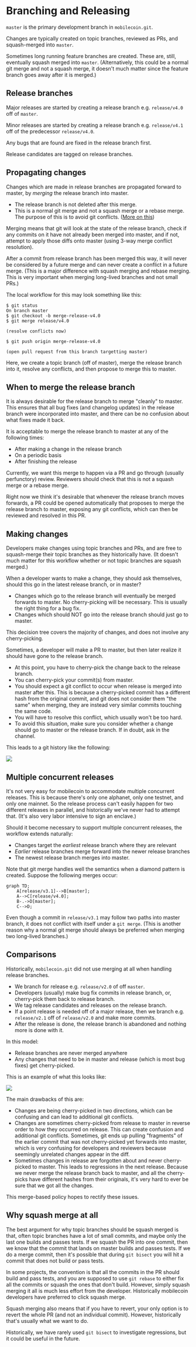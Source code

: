 Branching and Releasing
=======================

`master` is the primary development branch in `mobilecoin.git`.

Changes are typically created on topic branches, reviewed as PRs, and squash-merged into `master`.

Sometimes long running feature branches are created. These are, still, eventually
squash merged into `master`. (Alternatively, this could be a normal git merge
and not a squash merge, it doesn't much matter since the feature branch goes away
after it is merged.)

Release branches
----------------

Major releases are started by creating a release branch e.g. `release/v4.0` off
of `master`.

Minor releases are started by creating a release branch e.g. `release/v4.1` off of
the predecessor `release/v4.0`.

Any bugs that are found are fixed in the release branch first.

Release candidates are tagged on release branches.

Propagating changes
-------------------

Changes which are made in release branches are propagated forward to master,
by *merging* the release branch into master.

* The release branch is not deleted after this merge.
* This is a normal git merge and not a squash merge or a rebase merge.
  The purpose of this is to avoid git conflicts. ([More on this](https://docs.github.com/en/pull-requests/collaborating-with-pull-requests/incorporating-changes-from-a-pull-request/about-pull-request-merges#squashing-and-merging-a-long-running-branch))

Merging means that git will look at the state of the release branch, check if
any commits on it have not already been merged into master, and if not, attempt
to apply those diffs onto master (using 3-way merge conflict resolution).

After a commit from release branch has been merged this way, it will never be
considered by a future merge and can never create a conflict in a future merge.
(This is a major difference with squash merging and rebase merging. This is very
important when merging long-lived branches and not small PRs.)

The local workflow for this may look something like this:

```
$ git status
On branch master
$ git checkout -b merge-release-v4.0
$ git merge release/v4.0

(resolve conflicts now)

$ git push origin merge-release-v4.0

(open pull request from this branch targetting master)
```

Here, we create a topic branch (off of master), merge the release branch into it,
resolve any conflicts, and then propose to merge this to master.

When to merge the release branch
--------------------------------

It is always desirable for the release branch to merge "cleanly" to master.
This ensures that all bug fixes (and changelog updates) in the release branch
were incorporated into master, and there can be no confusion about what fixes
made it back.

It is acceptable to merge the release branch to master at any of the following times:

* After making a change in the release branch
* On a periodic basis
* After finishing the release

Currently, we want this merge to happen via a PR and go through (usually perfunctory)
review. Reviewers should check that this is not a squash merge or a rebase merge.

Right now we think it's desirable that whenever the release branch moves forwards,
a PR could be opened automatically that proposes to merge the release branch to master,
exposing any git conflicts, which can then be reviewed and resolved in this PR.

Making changes
--------------

Developers make changes using topic branches and PRs, and are free to
squash-merge their topic branches as they historically have. (It doesn't much
matter for this workflow whether or not topic branches are squash merged.)

When a developer wants to make a change, they should ask themselves, should this
go in the latest release branch, or in master?

* Changes which go to the release branch will eventually be merged forwards to
  master. No cherry-picking will be necessary. This is usually the right thing
  for a bug fix.
* Changes which should NOT go into the release branch should just go to master.

This decision tree covers the majority of changes, and does not involve any
cherry-picking.

Sometimes, a developer will make a PR to master, but then later realize it
should have gone to the release branch.

* At this point, you have to cherry-pick the change back to the release branch.
* You can cherry-pick your commit(s) from master.
* You should expect a git conflict to occur when release is merged into master
  after this. This is because a cherry-picked commit has a different hash from
  the original commit, and git does not consider them "the same" when merging,
  they are instead very similar commits touching the same code.
* You will have to resolve this conflict, which usually won't be too hard.
* To avoid this situation, make sure you consider whether a change should go
  to master or the release branch. If in doubt, ask in the channel.

This leads to a git history like the following:

[![](https://mermaid.ink/img/pako:eNqtU8FuwjAM_ZXIZ7aBaJbR86addto1F5OYNippq5CiIcS_L5QxlS2FViKnOO8lfn6O96AqTZACCysz_t1hncuStUtV1hofj5YOS5UzR2vCDT1tk0saMzqVgAlfSIghy2fx8g_xmAVomzxOO1BOqqgazyyaMi7FksuoV8mg6JzkejlqNu0pRwsxv6F5oMqbSn5Nmt0n4Yge81jpxPk8bspKiGRUI7uXvxYdq_-Uwvvd6kLO7R5qo4rIg4M-wxUzBym46Bcf-alPEUwgZA4sHUZ0f8Qk-JwsSUjDVqMrjq8eAg8bX33uSgWpdw1NoKk1eno1mDm0kK5wvQmnpI2v3Mdp5tvRPzPfWuSHePgGwSE-5w?type=png)](https://mermaid.live/edit#pako:eNqtU8FuwjAM_ZXIZ7aBaJbR86addto1F5OYNippq5CiIcS_L5QxlS2FViKnOO8lfn6O96AqTZACCysz_t1hncuStUtV1hofj5YOS5UzR2vCDT1tk0saMzqVgAlfSIghy2fx8g_xmAVomzxOO1BOqqgazyyaMi7FksuoV8mg6JzkejlqNu0pRwsxv6F5oMqbSn5Nmt0n4Yge81jpxPk8bspKiGRUI7uXvxYdq_-Uwvvd6kLO7R5qo4rIg4M-wxUzBym46Bcf-alPEUwgZA4sHUZ0f8Qk-JwsSUjDVqMrjq8eAg8bX33uSgWpdw1NoKk1eno1mDm0kK5wvQmnpI2v3Mdp5tvRPzPfWuSHePgGwSE-5w)

Multiple concurrent releases
----------------------------

It's not very easy for mobilecoin to accommodate multiple concurrent releases.
This is because there's only one alphanet, only one testnet, and only one mainnet.
So the release process can't easily happen for two different releases in parallel,
and historically we've never had to attempt that. (It's also very labor intensive
to sign an enclave.)

Should it become necessary to support multiple concurrent releases,
the workflow extends naturally:

* Changes target the *earliest* release branch where they are relevant
* *Earlier* release branches merge forward into the newer release branches
* The newest release branch merges into master.

Note that git merge handles well the semantics when a diamond pattern is created.
Suppose the following merges occur:

```mermaid
graph TD;
    A[release/v3.1]-->B[master];
    A-->C[release/v4.0];
    B-.->D[master];
    C-->D;
```

Even though a commit in `release/v3.1` may follow two paths into master branch,
it does not conflict with itself under a `git merge`. (This is another reason
why a normal git merge should always be preferred when merging two long-lived branches.)

Comparisons
-----------

Historically, `mobilecoin.git` did not use merging at all when handling release branches.

* We branch for release e.g. `release/v2.0` of off `master`.
* Developers (usually) make bug fix commits in release branch, or,
  cherry-pick them back to release branch.
* We tag release candidates and releases on the release branch.
* If a point release is needed off of a major release, then we branch e.g.
  `release/v2.1` off of `release/v2.0` and make more commits.
* After the release is done, the release branch is abandoned and nothing more is done with it.

In this model:

* Release branches are never merged anywhere
* Any changes that need to be in master and release (which is most bug fixes)
  get cherry-picked.

This is an example of what this looks like:

[![](https://mermaid.ink/img/pako:eNqdVMtugzAQ_BW05_QRCHXh3KqnnnrlsrEXsIIBOSZqFOXf65C0CtSmoT5hZmY9s34cgDeCIIXAjkKaN41tmdVBP3ijlDTu2VpjzctAU0W4pYddOKQFUqQZ4CpOMnAh6yf2_AsxWFhoF94vr6CS-KbpTKBQ1h5jJWm9v2sl3_iX9ZJdTrzSs5Xp0Hz56AktGIv-Sja2N9LMNPTT0XDuuq4U_zkXkasRFMeRu0U5Y6t5m38l_kySgXaYyFPa4XSsHNa95YRMtnaUfsLIYBOjudfiMoMFKNKWJ-w1P5zQDExJijJI7aegHLvKnEofLRU703zsaw6p0R0toGsFGnqRWGhUkOZYbe1fEtI0-v38dPQvyDfztUcuxOMXurlSCQ?type=png)](https://mermaid.live/edit#pako:eNqdVMtugzAQ_BW05_QRCHXh3KqnnnrlsrEXsIIBOSZqFOXf65C0CtSmoT5hZmY9s34cgDeCIIXAjkKaN41tmdVBP3ijlDTu2VpjzctAU0W4pYddOKQFUqQZ4CpOMnAh6yf2_AsxWFhoF94vr6CS-KbpTKBQ1h5jJWm9v2sl3_iX9ZJdTrzSs5Xp0Hz56AktGIv-Sja2N9LMNPTT0XDuuq4U_zkXkasRFMeRu0U5Y6t5m38l_kySgXaYyFPa4XSsHNa95YRMtnaUfsLIYBOjudfiMoMFKNKWJ-w1P5zQDExJijJI7aegHLvKnEofLRU703zsaw6p0R0toGsFGnqRWGhUkOZYbe1fEtI0-v38dPQvyDfztUcuxOMXurlSCQ)

The main drawbacks of this are:

* Changes are being cherry-picked in two directions, which can be confusing and
  can lead to additional git conflicts.
* Changes are sometimes cherry-picked from release to master in reverse order
  to how they occurred on release. This can create confusion and additional git conflicts.
  Sometimes, git ends up pulling "fragments" of the earlier commit that was not cherry-picked
  yet forwards into master, which is very confusing for developers and reviewers because
  seemingly unrelated changes appear in the diff.
* Sometimes changes in release are forgotten about and never cherry-picked to master.
  This leads to regressions in the next release. Because we never merge the release
  branch back to master, and all the cherry-picks have different hashes from their
  originals, it's very hard to ever be sure that we got all the changes.

This merge-based policy hopes to rectify these issues.

Why squash merge at all
-----------------------

The best argument for why topic branches should be squash merged is that,
often topic branches have a lot of small commits, and maybe only the last one
builds and passes tests. If we squash the PR into one commit, then we know that
the commit that lands on master builds and passes tests. If we do a merge commit,
then it's possible that during `git bisect` you will hit a commit that does not
build or pass tests.

In some projects, the convention is that all the commits in the PR should build
and pass tests, and you are supposed to use `git rebase` to either fix all the
commits or squash the ones that don't build. However, simply squash merging it all
is much less effort from the developer. Historically mobilecoin developers have
preferred to click squash merge.

Squash merging also means that if you have to revert, your only option is to
revert the whole PR (and not an individual commit). However, historically that's
usually what we want to do.

Historically, we have rarely used `git bisect` to investigate regressions, but it
could be useful in the future.
